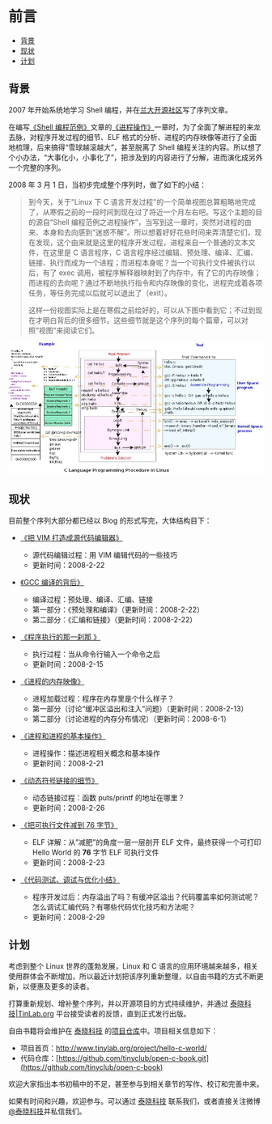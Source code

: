 # 前言

-    [背景](#toc_1235_30984_1)
-    [现状](#toc_1235_30984_2)
-    [计划](#toc_1235_30984_3)


<span id="toc_1235_30984_1"></span>
## 背景

2007 年开始系统地学习 Shell 编程，并在[兰大开源社区](http://oss.lzu.edu.cn)写了序列文章。

在编写[《Shell 编程范例》](http://tinylab.gitbooks.io/shellbook)文章的[《进程操作》](http://tinylab.gitbooks.io/shellbook/content/zh/chapters/01-chapter7.html)一章时，为了全面了解进程的来龙去脉，对程序开发过程的细节、ELF 格式的分析、进程的内存映像等进行了全面地梳理，后来搞得“雪球越滚越大”，甚至脱离了 Shell 编程关注的内容。所以想了个小办法，“大事化小，小事化了”，把涉及到的内容进行了分解，进而演化成另外一个完整的序列。

2008 年 3 月 1 日，当初步完成整个序列时，做了如下的小结：

> 到今天，关于"Linux 下 C 语言开发过程"的一个简单视图总算粗略地完成了，从寒假之前的一段时间到现在过了将近一个月左右吧。写这个主题的目的源自“Shell 编程范例之进程操作”，当写到这一章时，突然对进程的由来、本身和去向感到“迷惑不解”。所以想着好好花些时间来弄清楚它们，现在发现，这个由来就是这里的程序开发过程，进程来自一个普通的文本文件，在这里是 C 语言程序，C 语言程序经过编辑、预处理、编译、汇编、链接、执行而成为一个进程；而进程本身呢？当一个可执行文件被执行以后，有了 exec 调用，被程序解释器映射到了内存中，有了它的内存映像；而进程的去向呢？通过不断地执行指令和内存映像的变化，进程完成着各项任务，等任务完成以后就可以退出了（exit）。
>
> 这样一份视图实际上是在寒假之前绘好的，可以从下图中看到它；不过到现在才明白背后的很多细节。这些细节就是这个序列的每个篇章，可以对照“视图”来阅读它们。

![C语言程序开发过程视图](pic/c_dev_procedure.jpg)

<span id="toc_1235_30984_2"></span>
## 现状

目前整个序列大部分都已经以 Blog 的形式写完，大体结构目下：

-   [《把 VIM 打造成源代码编辑器》][1]
    -   源代码编辑过程：用 VIM 编辑代码的一些技巧
    -   更新时间：2008-2-22


-   [《GCC 编译的背后》][2]
    -   编译过程：预处理、编译、汇编、链接
    -   第一部分：《预处理和编译》（更新时间：2008-2-22）
    -   第二部分：《汇编和链接》（更新时间：2008-2-22）


-   [《程序执行的那一刹那 》][3]
    -   执行过程：当从命令行输入一个命令之后
    -   更新时间：2008-2-15


-   [《进程的内存映像》][4] 
    -   进程加载过程：程序在内存里是个什么样子？
    -   第一部分（讨论“缓冲区溢出和注入”问题）（更新时间：2008-2-13）
    -   第二部分（讨论进程的内存分布情况）（更新时间：2008-6-1）


-   [《进程和进程的基本操作》][5]
    -   进程操作：描述进程相关概念和基本操作
    -   更新时间：2008-2-21


-   [《动态符号链接的细节》][6]
    -   动态链接过程：函数 puts/printf 的地址在哪里？
    -   更新时间：2008-2-26


-   [《把可执行文件减到 76 字节》][7]
    -   ELF 详解：从”减肥”的角度一层一层剖开 ELF 文件，最终获得一个可打印 Hello World 的 **76** 字节 ELF 可执行文件
    -   更新时间：2008-2-23


-   [《代码测试、调试与优化小结》][8]
    -   程序开发过后：内存溢出了吗？有缓冲区溢出？代码覆盖率如何测试呢？怎么调试汇编代码？有哪些代码优化技巧和方法呢？
    -   更新时间：2008-2-29

[1]: http://www.tinylab.org/make-vim-source-code-editor/
[2]: http://www.tinylab.org/behind-the-gcc-compiler/
[3]: http://www.tinylab.org/program-execution-the-moment/
[4]: http://www.tinylab.org/process-memory-image/ 
[5]: http://www.tinylab.org/process-and-basic-operation/
[6]: http://www.tinylab.org/details-of-a-dynamic-symlink/
[7]: http://www.tinylab.org/as-an-executable-file-to-slim-down/
[8]: http://www.tinylab.org/testing-debugging-and-optimization-of-code-summary/

<span id="toc_1235_30984_3"></span>
## 计划

考虑到整个 Linux 世界的蓬勃发展，Linux 和 C 语言的应用环境越来越多，相关使用群体会不断增加，所以最近计划把该序列重新整理，以自由书籍的方式不断更新，以便惠及更多的读者。

打算重新规划、增补整个序列，并以开源项目的方式持续维护，并通过 [泰晓科技|TinLab.org](http://tinylab.org) 平台接受读者的反馈，直到正式发行出版。

自由书籍将会维护在 [泰晓科技](http://tinylab.org) 的[项目仓库](https://github.com/tinyclub/open-c-book)中。项目相关信息如下：

-   项目首页：<http://www.tinylab.org/project/hello-c-world/>
-   代码仓库：[https://github.com/tinyclub/open-c-book.git](https://github.com/tinyclub/open-c-book)

欢迎大家指出本书初稿中的不足，甚至参与到相关章节的写作、校订和完善中来。

如果有时间和兴趣，欢迎参与。可以通过 [泰晓科技](http://www.tinylab.org/about/) 联系我们，或者直接关注微博[@泰晓科技](http://weibo.com/tinylaborg)并私信我们。

